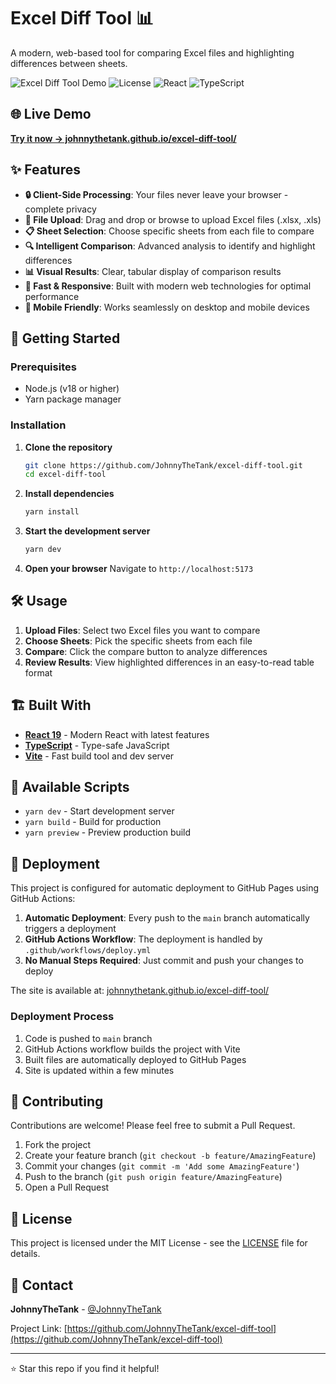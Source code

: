 # Excel Diff Tool 📊

A modern, web-based tool for comparing Excel files and highlighting differences between sheets. 

![Excel Diff Tool Demo](https://img.shields.io/badge/status-active-brightgreen.svg)
![License](https://img.shields.io/badge/license-MIT-blue.svg)
![React](https://img.shields.io/badge/React-19.1.0-blue.svg)
![TypeScript](https://img.shields.io/badge/TypeScript-5.7.2-blue.svg)

## 🌐 Live Demo

**[Try it now → johnnythetank.github.io/excel-diff-tool/](https://johnnythetank.github.io/excel-diff-tool/)**

## ✨ Features

- **🔒 Client-Side Processing**: Your files never leave your browser - complete privacy
- **📁 File Upload**: Drag and drop or browse to upload Excel files (.xlsx, .xls)
- **📋 Sheet Selection**: Choose specific sheets from each file to compare
- **🔍 Intelligent Comparison**: Advanced analysis to identify and highlight differences
- **📊 Visual Results**: Clear, tabular display of comparison results
- **🚀 Fast & Responsive**: Built with modern web technologies for optimal performance
- **📱 Mobile Friendly**: Works seamlessly on desktop and mobile devices

## 🚀 Getting Started

### Prerequisites

- Node.js (v18 or higher)
- Yarn package manager

### Installation

1. **Clone the repository**
   ```bash
   git clone https://github.com/JohnnyTheTank/excel-diff-tool.git
   cd excel-diff-tool
   ```

2. **Install dependencies**
   ```bash
   yarn install
   ```

3. **Start the development server**
   ```bash
   yarn dev
   ```

4. **Open your browser**
   Navigate to `http://localhost:5173`

## 🛠️ Usage

1. **Upload Files**: Select two Excel files you want to compare
2. **Choose Sheets**: Pick the specific sheets from each file
3. **Compare**: Click the compare button to analyze differences
4. **Review Results**: View highlighted differences in an easy-to-read table format

## 🏗️ Built With

- **[React 19](https://react.dev/)** - Modern React with latest features
- **[TypeScript](https://www.typescriptlang.org/)** - Type-safe JavaScript
- **[Vite](https://vitejs.dev/)** - Fast build tool and dev server

## 🔧 Available Scripts

- `yarn dev` - Start development server
- `yarn build` - Build for production
- `yarn preview` - Preview production build

## 🚀 Deployment

This project is configured for automatic deployment to GitHub Pages using GitHub Actions:

1. **Automatic Deployment**: Every push to the `main` branch automatically triggers a deployment
2. **GitHub Actions Workflow**: The deployment is handled by `.github/workflows/deploy.yml`
3. **No Manual Steps Required**: Just commit and push your changes to deploy

The site is available at: [johnnythetank.github.io/excel-diff-tool/](https://johnnythetank.github.io/excel-diff-tool/)

### Deployment Process

1. Code is pushed to `main` branch
2. GitHub Actions workflow builds the project with Vite
3. Built files are automatically deployed to GitHub Pages
4. Site is updated within a few minutes

## 🤝 Contributing

Contributions are welcome! Please feel free to submit a Pull Request.

1. Fork the project
2. Create your feature branch (`git checkout -b feature/AmazingFeature`)
3. Commit your changes (`git commit -m 'Add some AmazingFeature'`)
4. Push to the branch (`git push origin feature/AmazingFeature`)
5. Open a Pull Request

## 📝 License

This project is licensed under the MIT License - see the [LICENSE](LICENSE) file for details.

## 📧 Contact

**JohnnyTheTank** - [@JohnnyTheTank](https://github.com/JohnnyTheTank)

Project Link: [https://github.com/JohnnyTheTank/excel-diff-tool](https://github.com/JohnnyTheTank/excel-diff-tool)

---

⭐ Star this repo if you find it helpful! 